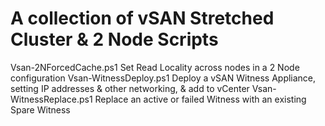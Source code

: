 # A collection of vSAN Stretched Cluster & 2 Node Scripts

Vsan-2NForcedCache.ps1          Set Read Locality across nodes in a 2 Node configuration
Vsan-WitnessDeploy.ps1          Deploy a vSAN Witness Appliance, setting IP addresses & other networking, & add to vCenter
Vsan-WitnessReplace.ps1         Replace an active or failed Witness with an existing Spare Witness
